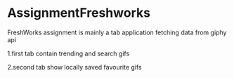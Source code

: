 # AssignmentFreshworks
FreshWorks assignment is mainly a tab application fetching data from giphy api

1.first tab contain trending and search gifs

2.second tab show locally saved favourite gifs
